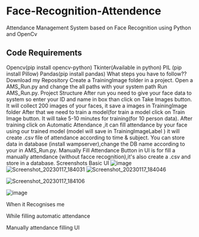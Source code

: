# Face-Recognition-Attendence
Attendance Management System based on Face Recognition using Python and OpenCv
<h2>Code Requirements</h2>

Opencv(pip install opencv-python)
Tkinter(Available in python)
PIL (pip install Pillow)
Pandas(pip install pandas)
What steps you have to follow??
Download my Repository
Create a TrainingImage folder in a project.
Open a AMS_Run.py and change the all paths with your system path
Run AMS_Run.py.
Project Structure
After run you need to give your face data to system so enter your ID and name in box than click on Take Images button.
It will collect 200 images of your faces, it save a images in TrainingImage folder
After that we need to train a model(for train a model click on Train Image button.
It will take 5-10 minutes for training(for 10 person data).
After training click on Automatic Attendance ,it can fill attendance by your face using our trained model (model will save in TrainingImageLabel )
it will create .csv file of attendance according to time & subject.
You can store data in database (install wampserver),change the DB name according to your in AMS_Run.py.
Manually Fill Attendance Button in UI is for fill a manually attendance (without facce recognition),it's also create a .csv and store in a database.
Screenshots
Basic UI
![image](https://user-images.githubusercontent.com/95865069/212906822-3e0387e1-a351-488e-9235-c72e8db794eb.png)
![Screenshot_20230117_184031](https://user-images.githubusercontent.com/95865069/212909948-db61e2d5-75c3-41f0-ab50-bfcba6caad84.png)
![Screenshot_20230117_184046](https://user-images.githubusercontent.com/95865069/212909989-9908d511-495f-4fcc-aa59-b9c28a24e8be.png)

![Screenshot_20230117_184106](https://user-images.githubusercontent.com/95865069/212910010-e2271352-fb69-4fdf-806a-8ac28f8a53e3.png)

![image](https://user-images.githubusercontent.com/95865069/212910099-3b03c033-14bd-405e-982a-ab699b62dfc7.png)




When it Recognises me


While filling automatic attendance


Manually attendance filling UI
